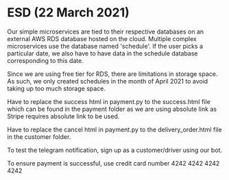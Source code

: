 # ESD (22 March 2021)

Our simple microservices are tied to their respective databases on an external AWS RDS database hosted on the cloud. Multiple complex microservices use the database named 'schedule'. If the user picks a particular date, we also have to have data in the schedule database corresponding to this date.

Since we are using free tier for RDS, there are limitations in storage space. As such, we only created schedules in the month of April 2021 to avoid taking up too much storage space.

Have to replace the success html in payment.py to the success.html file which can be found in the payment folder as we are using absolute link as Stripe requires absolute link to be used.

Have to replace the cancel html in payment.py to the delivery_order.html file in the customer folder.

To test the telegram notification, sign up as a customer/driver using our bot.

To ensure payment is successful, use credit card number 4242 4242 4242 4242 

